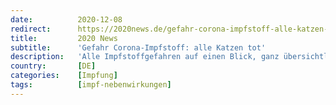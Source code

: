 ```yaml
---
date:          2020-12-08
redirect:      https://2020news.de/gefahr-corona-impfstoff-alle-katzen-tot/
title:         2020 News
subtitle:      'Gefahr Corona-Impfstoff: alle Katzen tot'
description:   'Alle Impfstoffgefahren auf einen Blick, ganz übersichtlich und noch dazu was fürs Auge: vielen Dank an die Gestalterin, die anonym zu bleiben wünscht!'
country:       [DE]
categories:    [Impfung]
tags:          [impf-nebenwirkungen]
---
```

